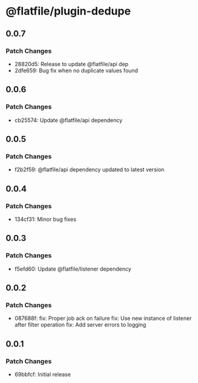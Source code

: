 # @flatfile/plugin-dedupe

## 0.0.7

### Patch Changes

- 28820d5: Release to update @flatfile/api dep
- 2dfe659: Bug fix when no duplicate values found

## 0.0.6

### Patch Changes

- cb25574: Update @flatfile/api dependency

## 0.0.5

### Patch Changes

- f2b2f59: @flatfile/api dependency updated to latest version

## 0.0.4

### Patch Changes

- 134cf31: Minor bug fixes

## 0.0.3

### Patch Changes

- f5efd60: Update @flatfile/listener dependency

## 0.0.2

### Patch Changes

- 087688f: fix: Proper job ack on failure
  fix: Use new instance of listener after filter operation
  fix: Add server errors to logging

## 0.0.1

### Patch Changes

- 69bbfcf: Initial release
